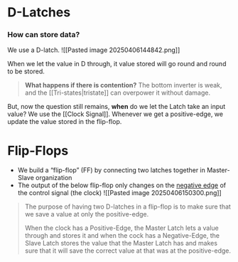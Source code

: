 # D-Latches
### How can store data?
We use a D-latch.
![[Pasted image 20250406144842.png]]

When we let the value in D through, it value stored will go round and round to be stored.

>**What happens if there is contention?**
>The bottom inverter is weak, and the [[Tri-states|tristate]] can overpower it without damage.

But, now the question still remains, **when** do we let the Latch take an input value?
We use the [[Clock Signal]]. Whenever we get a positive-edge, we update the value stored in the flip-flop.

# Flip-Flops
- We build a “flip-flop” (FF) by connecting two latches together in Master-Slave organization
- The output of the below flip-flop only changes on the <u>negative edge</u> of the control signal (the clock)
![[Pasted image 20250406150300.png]]

> The purpose of having two D-latches in a flip-flop is to make sure that we save a value at only the positive-edge.
> 
> When the clock has a Positive-Edge, the Master Latch lets a value through and stores it and when the cock has a Negative-Edge, the Slave Latch stores the value that the Master Latch has and makes sure that it will save the correct value at that was at the positive-edge.

